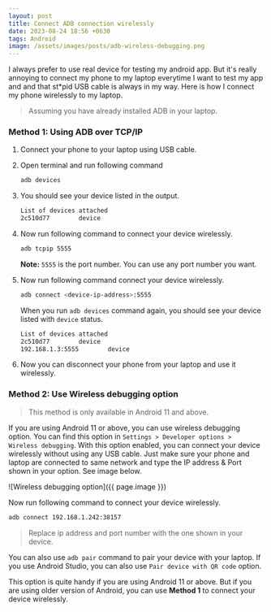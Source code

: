 ```yaml
---
layout: post
title: Connect ADB connection wirelessly
date: 2023-08-24 18:56 +0630
tags: Android
image: /assets/images/posts/adb-wireless-debugging.png
---
```


I always prefer to use real device for testing my android app. 
But it's really annoying to connect my phone to my laptop everytime I want to test my app and
and that st*pid USB cable is always in my way. Here is how I connect my phone wirelessly to my laptop.

> Assuming you have already installed ADB in your laptop. 

### Method 1: Using ADB over TCP/IP 

1. Connect your phone to your laptop using USB cable.
2. Open terminal and run following command
    ```sh
    adb devices
    ```
3. You should see your device listed in the output.
    ```sh
    List of devices attached
    2c510d77        device
    ```
4. Now run following command to connect your device wirelessly.
    ```sh
    adb tcpip 5555
    ```

    **Note:** `5555` is the port number. You can use any port number you want.

5. Now run following command connect your device wirelessly.
    ```sh
    adb connect <device-ip-address>:5555
    ```

    When you run `adb devices` command again, you should see your device listed with `device` status.

    ```sh
    List of devices attached
    2c510d77        device
    192.168.1.3:5555        device
    ```

6. Now you can disconnect your phone from your laptop and use it wirelessly.


### Method 2: Use Wireless debugging option

> This method is only available in Android 11 and above.

If you are using Android 11 or above, you can use wireless debugging option.
You can find this option in `Settings > Developer options > Wireless debugging`.
With this option enabled, you can connect your device wirelessly without using any USB cable.
Just make sure your phone and laptop are connected to same network and type the 
IP address & Port shown in your option. See image below.


![Wireless debugging option]({{ page.image }})

Now run following command to connect your device wirelessly.

```sh
adb connect 192.168.1.242:38157
```

> Replace ip address and port number with the one shown in your device.

You can also use `adb pair` command to pair your device with your laptop.
If you use Android Studio, you can also use `Pair device with QR code` option.

This option is quite handy if you are using Android 11 or above. But if you are using older version of Android,
you can use **Method 1** to connect your device wirelessly.

